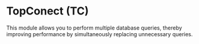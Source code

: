 # TopConect (TC)
This module allows you to perform multiple database queries, thereby improving performance by simultaneously replacing unnecessary queries.
